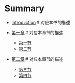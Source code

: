 # Summary

* [Introduction](README.md)   # 对应本书的描述

* [第一章](1-chapter/README.md)  # 对应本章节的描述
    * [第一节](1-chapter/1-part.md)
    * [第二节](1-chapter/2-part.md)

* [第二章](2-chapter/README.md)  # 对应本章节的描述
    * [第三节](2-chapter/1-part.md)
    * [第四节](2-chapter/2-part.md)